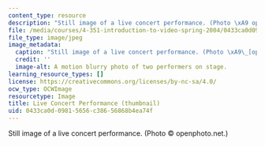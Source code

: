 ```yaml
---
content_type: resource
description: "Still image of a live concert performance. (Photo \xA9 openphoto.net.)"
file: /media/courses/4-351-introduction-to-video-spring-2004/0433ca0d09815656c38656868b4ea74f_4-351s04-th.jpg
file_type: image/jpeg
image_metadata:
  caption: "Still image of a live concert performance. (Photo \xA9\_[openphoto.net](http://openphoto.net).)"
  credit: ''
  image-alt: A motion blurry photo of two performers on stage.
learning_resource_types: []
license: https://creativecommons.org/licenses/by-nc-sa/4.0/
ocw_type: OCWImage
resourcetype: Image
title: Live Concert Performance (thumbnail)
uid: 0433ca0d-0981-5656-c386-56868b4ea74f
---
```

Still image of a live concert performance. (Photo © openphoto.net.)